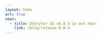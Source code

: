 ```yaml
---
layout: home
art: true
news:
  - title: Destyler UI v0.0.4 is out now!
    link: /blog/release-0.0.4
---
```

